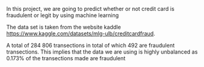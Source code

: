 In this project, we are going to predict whether or not credit card is fraudulent or legit by using machine learning

The data set is taken from the website kaddle https://www.kaggle.com/datasets/mlg-ulb/creditcardfraud.

A total of 284 806 transections in total of which 492 are fraudulent transections. This implies that the data we are using is highly unbalanced as 0.173% of the transections made are fraudulent
